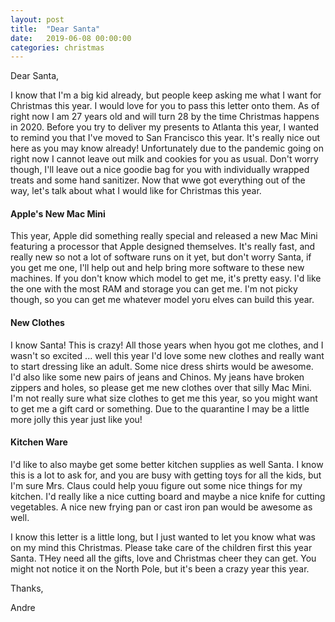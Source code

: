 ```yaml
---
layout: post
title:  "Dear Santa"
date:   2019-06-08 00:00:00
categories: christmas
---
```


Dear Santa,

I know that I'm a big kid already, but people keep asking me what I want for Christmas this year. I would love for you to pass this letter onto them.
As of right now I am 27 years old and will turn 28 by the time Christmas happens in 2020. Before you try to deliver my presents to Atlanta this year, I wanted to remind you that I've moved to San Francisco this year.
It's really nice out here as you may know already! Unfortunately due to the pandemic going on right now I cannot leave out milk and cookies for you as usual. Don't worry though, I'll leave out a nice goodie bag for you with individually wrapped treats and some hand sanitizer. Now that wwe got everything out of the way, let's talk about what I would like for Christmas this year.

#### Apple's New Mac Mini ###
This year, Apple did something really special and released a new Mac Mini featuring a processor that Apple designed themselves. It's really fast, and really new so not a lot of software runs on it yet, but don't worry Santa, if you get me one, I'll help out and help bring more software to these new machines. If you don't know which model to get me, it's pretty easy. I'd like the one with the most RAM and storage you can get me. I'm not picky though, so you can get me whatever model yoru elves can build this year.

#### New Clothes
I know Santa! This is crazy! All those years when hyou got me clothes, and I wasn't so excited ... well this year I'd love some new clothes and really want to start dressing like an adult. Some nice dress shirts would be awesome. I'd also like some new pairs of jeans and Chinos. My jeans have broken zippers and holes, so please get me new clothes over that silly Mac Mini. I'm not really sure what size clothes to get me this year, so you might want to get me a gift card or something. Due to the quarantine I may be a little more jolly this year just like you!

#### Kitchen Ware
I'd like to also maybe get some better kitchen supplies as well Santa. I know this is a lot to ask for, and you are busy with getting toys for all the kids, but I'm sure Mrs. Claus could help youu figure out some nice things for my kitchen. I'd really like a nice cutting board and maybe a nice knife for cutting vegetables. A nice new frying pan or cast iron pan would be awesome as well.

I know this letter is a little long, but I just wanted to let you know what was on my mind this Christmas. Please take care of the children first this year Santa. THey need all the gifts, love and Christmas cheer they can get. You might not notice it on the North Pole, but it's been a crazy year this year.

Thanks,

Andre
